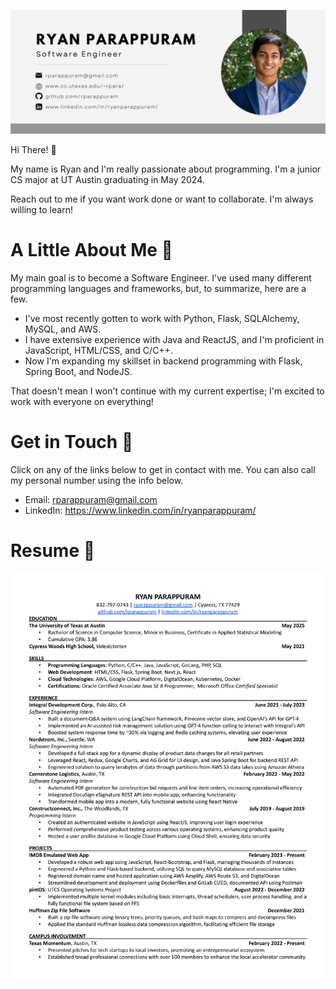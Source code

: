 
![alt text](https://github.com/rparappuram/rparappuram/blob/main/Software%20Banner.png)

Hi There! :wave:

My name is Ryan and I'm really passionate about programming. I'm a junior CS major at UT Austin graduating in May 2024.

Reach out to me if you want work done or want to collaborate. I'm always willing to learn!

# A Little About Me :boy:

My main goal is to become a Software Engineer. I've used many different programming languages and frameworks, but, to summarize, here are a few.

* I've most recently gotten to work with Python, Flask, SQLAlchemy, MySQL, and AWS.
* I have extensive experience with Java and ReactJS, and I'm proficient in JavaScript, HTML/CSS, and C/C++.
* Now I'm expanding my skillset in backend programming with Flask, Spring Boot, and NodeJS.

That doesn't mean I won't continue with my current expertise; I'm excited to work with everyone on everything!

# Get in Touch :call_me_hand:

Click on any of the links below to get in contact with me. You can also call my personal number using the info below.

* Email: rparappuram@gmail.com
* LinkedIn: https://www.linkedin.com/in/ryanparappuram/

# Resume :page_with_curl:

![alt text](https://github.com/rparappuram/rparappuram/blob/main/Ryan_Parappuram_resume-1.png)

<!--
**rparappuram/rparappuram** is a ✨ _special_ ✨ repository because its `README.md` (this file) appears on your GitHub profile.

Here are some ideas to get you started:

- 🔭 I’m currently working on ...
- 🌱 I’m currently learning ...
- 👯 I’m looking to collaborate on ...
- 🤔 I’m looking for help with ...
- 💬 Ask me about ...
- 📫 How to reach me: ...
- 😄 Pronouns: ...
- ⚡ Fun fact: ...
-->
